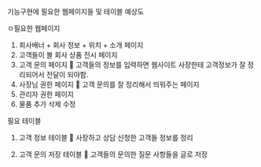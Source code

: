 기능구현에 필요한 웹페이지들 및 테이블 예상도

ㅇ필요한 웹페이지
1.	회사배너 + 회사 정보 + 위치 + 소개 페이지
2.	고객들이 볼 회사 상품 전시 페이지
3.	고객 문의 페이지  고객들의 정보를 입력하면 웹사이트 사장한테 고객정보가 잘 정리되어서 전달이 되야함. 
4.	사장님 권한 페이지  고객 문의를 잘 정리해서 띄워주는 페이지
5.	관리자 권한 페이지
6.	물품 추가 삭제 수정 

필요 테이블
1.	고객 정보 테이블  사장하고 상담 신청한 고객들 정보를 정리

2.	고객 문의 저장 테이블  고객들의 문의한 질문 사항들을 글로 저장 
